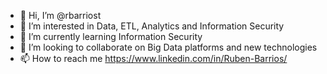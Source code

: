 - 👋 Hi, I’m @rbarriost
- 👀 I’m interested in Data, ETL, Analytics and Information Security
- 🌱 I’m currently learning Information Security
- 💞️ I’m looking to collaborate on Big Data platforms and new technologies
- 📫 How to reach me https://www.linkedin.com/in/Ruben-Barrios/

<!---
rbarriost/rbarriost is a ✨ special ✨ repository because its `README.md` (this file) appears on your GitHub profile.
You can click the Preview link to take a look at your changes.
--->
